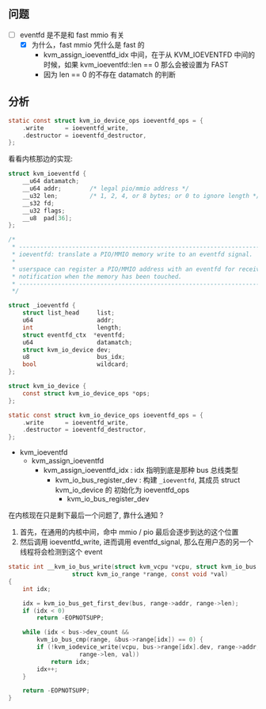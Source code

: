 ## 问题
- [ ] eventfd 是不是和 fast mmio 有关
  - [x] 为什么，fast mmio 凭什么是 fast 的
      - kvm_assign_ioeventfd_idx 中间，在于从 KVM_IOEVENTFD 中间的时候，如果 kvm_ioeventfd::len == 0 那么会被设置为 FAST 
      - 因为 len == 0 的不存在 datamatch 的判断

## 分析
```c
static const struct kvm_io_device_ops ioeventfd_ops = {
	.write      = ioeventfd_write,
	.destructor = ioeventfd_destructor,
};
```


看看内核那边的实现:
```c
struct kvm_ioeventfd {
	__u64 datamatch;
	__u64 addr;        /* legal pio/mmio address */
	__u32 len;         /* 1, 2, 4, or 8 bytes; or 0 to ignore length */
	__s32 fd;
	__u32 flags;
	__u8  pad[36];
};

/*
 * --------------------------------------------------------------------
 * ioeventfd: translate a PIO/MMIO memory write to an eventfd signal.
 *
 * userspace can register a PIO/MMIO address with an eventfd for receiving
 * notification when the memory has been touched.
 * --------------------------------------------------------------------
 */

struct _ioeventfd {
	struct list_head     list;
	u64                  addr;
	int                  length;
	struct eventfd_ctx  *eventfd;
	u64                  datamatch;
	struct kvm_io_device dev;
	u8                   bus_idx;
	bool                 wildcard;
};

struct kvm_io_device {
	const struct kvm_io_device_ops *ops;
};

static const struct kvm_io_device_ops ioeventfd_ops = {
	.write      = ioeventfd_write,
	.destructor = ioeventfd_destructor,
};
```

- kvm_ioeventfd
  - kvm_assign_ioeventfd
    - kvm_assign_ioeventfd_idx : idx 指明到底是那种 bus 总线类型
      - kvm_io_bus_register_dev : 构建 `_ioeventfd`, 其成员 struct kvm_io_device 的 初始化为 ioeventfd_ops
        - kvm_io_bus_register_dev

在内核现在只是剩下最后一个问题了, 靠什么通知 ?

1. 首先，在通用的内核中间，命中 mmio / pio 最后会逐步到达的这个位置
2. 然后调用 ioeventfd_write, 进而调用 eventfd_signal, 那么在用户态的另一个线程将会检测到这个 event 
```c
static int __kvm_io_bus_write(struct kvm_vcpu *vcpu, struct kvm_io_bus *bus,
			      struct kvm_io_range *range, const void *val)
{
	int idx;

	idx = kvm_io_bus_get_first_dev(bus, range->addr, range->len);
	if (idx < 0)
		return -EOPNOTSUPP;

	while (idx < bus->dev_count &&
		kvm_io_bus_cmp(range, &bus->range[idx]) == 0) {
		if (!kvm_iodevice_write(vcpu, bus->range[idx].dev, range->addr,
					range->len, val))
			return idx;
		idx++;
	}

	return -EOPNOTSUPP;
}
```



[^1]: https://kernelgo.org/mmio.html
